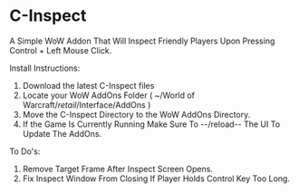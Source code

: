 # C-Inspect
A Simple WoW Addon That Will Inspect Friendly Players Upon Pressing Control + Left Mouse Click.

Install Instructions:
1. Download the latest C-Inspect files
2. Locate your WoW AddOns Folder ( ~/World of Warcraft/_retail_/Interface/AddOns )
3. Move the C-Inspect Directory to the WoW AddOns Directory.
4. If the Game Is Currently Running Make Sure To --/reload-- The UI To Update The AddOns.

To Do's:
1. Remove Target Frame After Inspect Screen Opens.
2. Fix Inspect Window From Closing If Player Holds Control Key Too Long.
